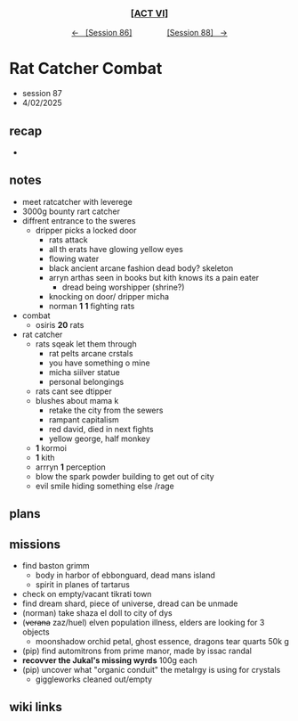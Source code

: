 
<div align="center">
  <h3 align="center"><a href="https://github.com/h-griffin/dnd-notes/blob/main/grimmhaus/act-VI" >[ACT VI]</a></h3>
  <p align="center">
    <a href="https://github.com/h-griffin/dnd-notes/blob/main/grimmhaus/act-VI/25-03-26.md" >&larr; &nbsp; [Session 86]</a>
    &nbsp;&nbsp;&nbsp;&nbsp;&nbsp;&nbsp;&nbsp;&nbsp;&nbsp;&nbsp;&nbsp;&nbsp;&nbsp;&nbsp;
    <a href="https://github.com/h-griffin/dnd-notes/blob/main/grimmhaus/act-VI/25-04-09.md" >[Session 88] &nbsp; &rarr;</a>
  </p>
</div>

# Rat Catcher Combat
- session 87
- 4/02/2025

## recap
-

## notes
- meet ratcatcher with leverege
- 3000g bounty rart catcher
- diffrent entrance to the sweres
    - dripper picks a locked door
        - rats attack
        - all th erats have glowing yellow eyes
        - flowing water
        - black ancient arcane fashion dead body? skeleton
        - arryn arthas seen in books but kith knows its a pain eater
            - dread being worshipper (shrine?)
        - knocking on door/ dripper micha
        - norman **1** **1** fighting rats
- combat
    - osiris **20** rats
- rat catcher
    - rats sqeak let them through
        - rat pelts arcane crstals  
        - you have something o mine
        - micha siilver statue
        - personal belongings
    - rats cant see dtipper
    - blushes about mama k
        - retake the city from the sewers
        - rampant capitalism
        - red david, died in next fights
        - yellow george, half monkey
    - **1** kormoi
    - **1** kith
    - arrryn **1** perception
    - blow the spark powder building to get out of city
    - evil smile hiding something else /rage

## plans

## missions
- find baston grimm
    - body in harbor of ebbonguard, dead mans island
    - spirit in planes of tartarus
- check on empty/vacant tikrati town
- find dream shard, piece of universe, dread can be unmade
- (norman) take shaza el doll to city of dys
- (~~verana~~ zaz/huel) elven population illness, elders are looking for 3 objects
    - moonshadow orchid petal, ghost essence, dragons tear quarts 50k g
- (pip) find automitrons from prime manor, made by issac randal
- **recovver the Jukal's missing wyrds** 100g each
- (pip) uncover what "organic conduit" the metalrgy is using for crystals
    - giggleworks cleaned out/empty

## wiki links
